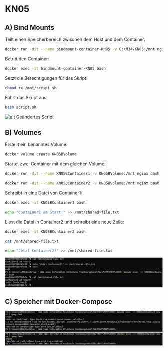 # KN05

## A) Bind Mounts
Teilt einen Speicherbereich zwischen dem Host und dem Container.
```sh
docker run -dit --name bindmount-container-KN05 -v C:\M347KN05:/mnt nginx bash
```
Betritt den Container:
```sh
docker exec -it bindmount-container-KN05 bash
```
Setzt die Berechtigungen für das Skript:
```sh
chmod +x /mnt/script.sh
```
Führt das Skript aus:
```sh
bash script.sh
```

![alt Geändertes Script](Geändertes%20script.png)

## B) Volumes
Erstellt ein benanntes Volume:
```sh
docker volume create KN05BVolume
```
Startet zwei Container mit dem gleichen Volume:
```sh
docker run -dit --name KN05BContainer1 -v KN05BVolume:/mnt nginx bash
```
```sh
docker run -dit --name KN05BContainer2 -v KN05BVolume:/mnt nginx bash
```
Schreibt in eine Datei von Container1:
```sh
docker exec -it KN05BContainer1 bash
```
```sh
echo "Container1 am Start!" >> /mnt/shared-file.txt
```
Liest die Datei in Container2 und schreibt eine neue Zeile:
```sh
docker exec -it KN05BContainer2 bash
```
```sh
cat /mnt/shared-file.txt
```
```sh
echo "Jetzt Container2!" >> /mnt/shared-file.txt
```

![alt VolumeSharedFile](VolumeSharedFile.png)

## C) Speicher mit Docker-Compose

![alt Mount1](Container1Mount.png)
![alt Mount2](Container2Mount.png)